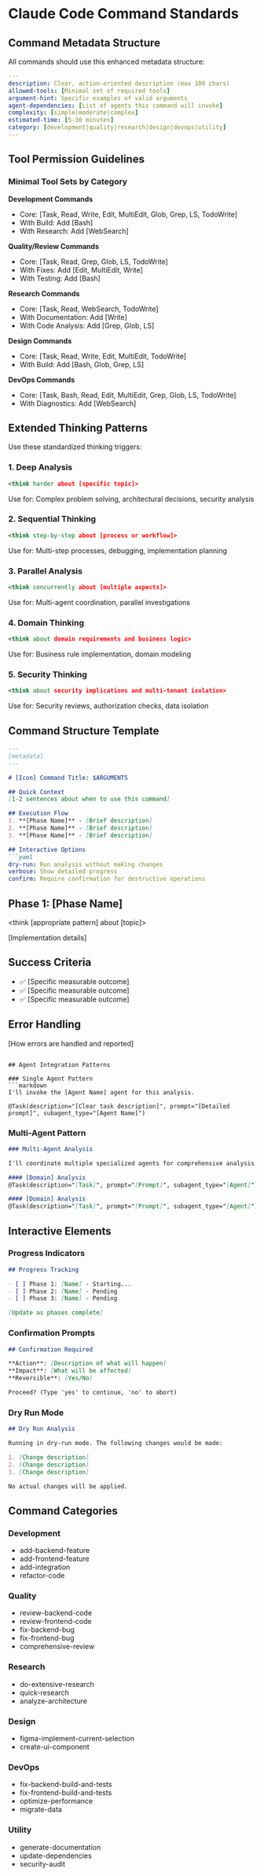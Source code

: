 # Claude Code Command Standards

## Command Metadata Structure

All commands should use this enhanced metadata structure:

```yaml
---
description: Clear, action-oriented description (max 100 chars)
allowed-tools: [Minimal set of required tools]
argument-hint: Specific examples of valid arguments
agent-dependencies: [List of agents this command will invoke]
complexity: [simple|moderate|complex]
estimated-time: [5-30 minutes]
category: [development|quality|research|design|devops|utility]
---
```

## Tool Permission Guidelines

### Minimal Tool Sets by Category

**Development Commands**
- Core: [Task, Read, Write, Edit, MultiEdit, Glob, Grep, LS, TodoWrite]
- With Build: Add [Bash]
- With Research: Add [WebSearch]

**Quality/Review Commands**
- Core: [Task, Read, Grep, Glob, LS, TodoWrite]
- With Fixes: Add [Edit, MultiEdit, Write]
- With Testing: Add [Bash]

**Research Commands**
- Core: [Task, Read, WebSearch, TodoWrite]
- With Documentation: Add [Write]
- With Code Analysis: Add [Grep, Glob, LS]

**Design Commands**
- Core: [Task, Read, Write, Edit, MultiEdit, TodoWrite]
- With Build: Add [Bash, Glob, Grep, LS]

**DevOps Commands**
- Core: [Task, Bash, Read, Edit, MultiEdit, Grep, Glob, LS, TodoWrite]
- With Diagnostics: Add [WebSearch]

## Extended Thinking Patterns

Use these standardized thinking triggers:

### 1. Deep Analysis
```xml
<think harder about [specific topic]>
```
Use for: Complex problem solving, architectural decisions, security analysis

### 2. Sequential Thinking
```xml
<think step-by-step about [process or workflow]>
```
Use for: Multi-step processes, debugging, implementation planning

### 3. Parallel Analysis
```xml
<think concurrently about [multiple aspects]>
```
Use for: Multi-agent coordination, parallel investigations

### 4. Domain Thinking
```xml
<think about domain requirements and business logic>
```
Use for: Business rule implementation, domain modeling

### 5. Security Thinking
```xml
<think about security implications and multi-tenant isolation>
```
Use for: Security reviews, authorization checks, data isolation

## Command Structure Template

```markdown
---
[metadata]
---

# [Icon] Command Title: $ARGUMENTS

## Quick Context
[1-2 sentences about when to use this command]

## Execution Flow
1. **[Phase Name]** - [Brief description]
2. **[Phase Name]** - [Brief description]
3. **[Phase Name]** - [Brief description]

## Interactive Options
```yaml
dry-run: Run analysis without making changes
verbose: Show detailed progress
confirm: Require confirmation for destructive operations
```

## Phase 1: [Phase Name]

<think [appropriate pattern] about [topic]>

[Implementation details]

## Success Criteria
- ✅ [Specific measurable outcome]
- ✅ [Specific measurable outcome]
- ✅ [Specific measurable outcome]

## Error Handling
[How errors are handled and reported]
```

## Agent Integration Patterns

### Single Agent Pattern
```markdown
I'll invoke the [Agent Name] agent for this analysis.

@Task(description="[Clear task description]", prompt="[Detailed prompt]", subagent_type="[Agent Name]")
```

### Multi-Agent Pattern
```markdown
### Multi-Agent Analysis

I'll coordinate multiple specialized agents for comprehensive analysis.

#### [Domain] Analysis
@Task(description="[Task]", prompt="[Prompt]", subagent_type="[Agent]")

#### [Domain] Analysis
@Task(description="[Task]", prompt="[Prompt]", subagent_type="[Agent]")
```

## Interactive Elements

### Progress Indicators
```markdown
## Progress Tracking

- [ ] Phase 1: [Name] - Starting...
- [ ] Phase 2: [Name] - Pending
- [ ] Phase 3: [Name] - Pending

[Update as phases complete]
```

### Confirmation Prompts
```markdown
## Confirmation Required

**Action**: [Description of what will happen]
**Impact**: [What will be affected]
**Reversible**: [Yes/No]

Proceed? (Type 'yes' to continue, 'no' to abort)
```

### Dry Run Mode
```markdown
## Dry Run Analysis

Running in dry-run mode. The following changes would be made:

1. [Change description]
2. [Change description]
3. [Change description]

No actual changes will be applied.
```

## Command Categories

### Development
- add-backend-feature
- add-frontend-feature
- add-integration
- refactor-code

### Quality
- review-backend-code
- review-frontend-code
- fix-backend-bug
- fix-frontend-bug
- comprehensive-review

### Research
- do-extensive-research
- quick-research
- analyze-architecture

### Design
- figma-implement-current-selection
- create-ui-component

### DevOps
- fix-backend-build-and-tests
- fix-frontend-build-and-tests
- optimize-performance
- migrate-data

### Utility
- generate-documentation
- update-dependencies
- security-audit